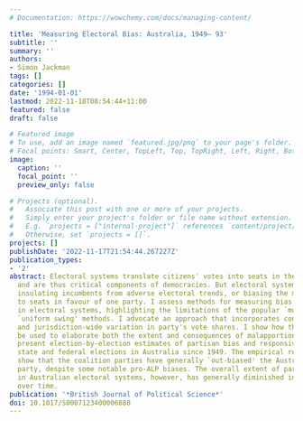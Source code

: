 ```yaml
---
# Documentation: https://wowchemy.com/docs/managing-content/

title: 'Measuring Electoral Bias: Australia, 1949– 93'
subtitle: ''
summary: ''
authors:
- Simon Jackman
tags: []
categories: []
date: '1994-01-01'
lastmod: 2022-11-18T08:54:44+11:00
featured: false
draft: false

# Featured image
# To use, add an image named `featured.jpg/png` to your page's folder.
# Focal points: Smart, Center, TopLeft, Top, TopRight, Left, Right, BottomLeft, Bottom, BottomRight.
image:
  caption: ''
  focal_point: ''
  preview_only: false

# Projects (optional).
#   Associate this post with one or more of your projects.
#   Simply enter your project's folder or file name without extension.
#   E.g. `projects = ["internal-project"]` references `content/project/deep-learning/index.md`.
#   Otherwise, set `projects = []`.
projects: []
publishDate: '2022-11-17T21:54:44.267227Z'
publication_types:
- '2'
abstract: Electoral systems translate citizens' votes into seats in the legislature,
  and are thus critical components of democracies. But electoral systems can be unfair,
  insulating incumbents from adverse electoral trends, or biasing the mapping of votes
  to seats in favour of one party. I assess methods for measuring bias and responsiveness
  in electoral systems, highlighting the limitations of the popular `multi-year' and
  `uniform swing' methods. I advocate an approach that incorporates constituency-level
  and jurisdiction-wide variation in party's vote shares. I show how this method can
  be used to elaborate both the extent and consequences of malapportionment. I then
  present election-by-election estimates of partisan bias and responsiveness for ninety-three
  state and federal elections in Australia since 1949. The empirical results reported
  show that the coalition parties have generally `out-biased' the Australian Labor
  party, despite some notable pro-ALP biases. The overall extent of partisan bias
  in Australian electoral systems, however, has generally diminished in magnitude
  over time.
publication: '*British Journal of Political Science*'
doi: 10.1017/S0007123400006888
---
```

